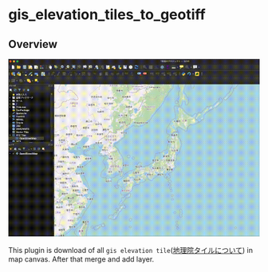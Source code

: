 # gis_elevation_tiles_to_geotiff

## Overview

![](./img/mov.gif)

This plugin is download of all `gis elevation tile`([地理院タイルについて](https://maps.gsi.go.jp/development/siyou.html)) in map canvas. 
After that merge and add layer.

